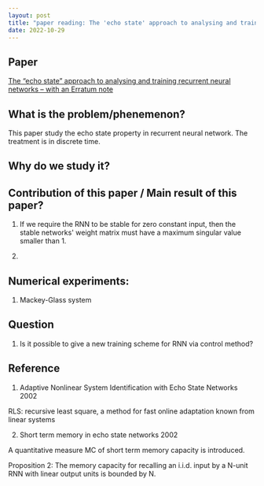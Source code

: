 ```yaml
---
layout: post
title: "paper reading: The 'echo state' approach to analysing and training recurrent neural networks – with an Erratum note"
date: 2022-10-29
---
```


## Paper 

[The “echo state” approach to analysing and training recurrent neural networks – with an Erratum note](https://www.ai.rug.nl/minds/uploads/EchoStatesTechRep.pdf)

## What is the problem/phenemenon?

This paper study the echo state property in recurrent neural network. The treatment is in discrete time. 

## Why do we study it?



## Contribution of this paper / Main result of this paper?

1. If we require the RNN to be stable for zero constant input, then the stable networks' weight matrix must have a maximum singular value smaller than 1. 

2.

## Numerical experiments:

1. Mackey-Glass system

## Question

1. Is it possible to give a new training scheme for RNN via control method? 


## Reference

1. Adaptive Nonlinear System Identification with Echo State Networks 2002

RLS: recursive least square, a method for fast online adaptation known from linear systems

2. Short term memory in echo state networks 2002

A quantitative measure MC of short term memory capacity is introduced. 

Proposition 2: The memory capacity for recalling an i.i.d. input by a N-unit RNN with linear output units is bounded by N. 